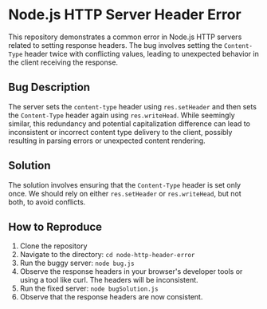 # Node.js HTTP Server Header Error

This repository demonstrates a common error in Node.js HTTP servers related to setting response headers. The bug involves setting the `Content-Type` header twice with conflicting values, leading to unexpected behavior in the client receiving the response.

## Bug Description

The server sets the `content-type` header using `res.setHeader` and then sets the `Content-Type` header again using `res.writeHead`.  While seemingly similar, this redundancy and potential capitalization difference can lead to inconsistent or incorrect content type delivery to the client, possibly resulting in parsing errors or unexpected content rendering.

## Solution

The solution involves ensuring that the `Content-Type` header is set only once. We should rely on either `res.setHeader` or `res.writeHead`, but not both, to avoid conflicts.

## How to Reproduce

1. Clone the repository
2. Navigate to the directory: `cd node-http-header-error`
3. Run the buggy server: `node bug.js`
4. Observe the response headers in your browser's developer tools or using a tool like curl.  The headers will be inconsistent.
5. Run the fixed server: `node bugSolution.js`
6. Observe that the response headers are now consistent.